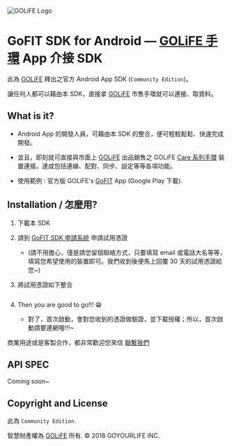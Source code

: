 ![GOLiFE Logo](http://www.goyourlife.com/images/common/logo.png)

# GoFIT SDK for Android — [GOLiFE 手環](http://www.goyourlife.com/zh-TW/productlist/#health) App 介接 SDK

此為 [GOLiFE](http://www.goyourlife.com) 釋出之官方 Android App SDK (`Community Edition`)。

讓任何人都可以藉由本 SDK，直接拿 [GOLiFE](http://www.goyourlife.com) 市售手環就可以連接、取資料。


## What is it?
- Android App 的開發人員，可藉由本 SDK 的整合，便可輕輕鬆鬆、快速完成開發。

- 並且，即刻就可直接與市面上 [GOLiFE](http://www.goyourlife.com) 出品銷售之 GOLiFE [Care 系列手環](http://www.goyourlife.com/zh-TW/productlist/#health) 裝置連接。達成包括連線、配對、同步、設定等等各項功能。

- 使用範例 : 官方版 GOLiFE's [GoFIT](https://play.google.com/store/apps/details?id=com.golife.fit&hl=zh_TW) App (Google Play 下載).


## Installation / 怎麼用?
1. 下載本 SDK
2. 請到 [GoFIT SDK 申請系統](https://docs.google.com/forms/d/1xRhfnWBJJc4iYitthu0SAjmc9HAEpkLSlIjHN0htdMs) 申請試用憑證
    - (請不用擔心，僅是請您留個聯絡方式，只要填寫 email 或電話大名等等，填寫您希望使用的裝置即可。我們收到後便馬上回覆 30 天的試用憑證給您~)
3. 將試用憑證如下整合

    ```
    ```
4. Then you are good to go!!! :grin:
    - 對了，首次啟動，會對您收到的憑證做驗證，並下載授權；所以，首次啟動請要連網喔!!!~

商業用途或是客製合作，都非常歡迎您來信 [聯繫我們](http://www.goyourlife.com/zh-TW/feedback/)

## API SPEC
Coming soon~

## Copyright and License
此為 `Community Edition`.

智慧財產權為 [GOLiFE](http://www.goyourlife.com) 所有. &copy; 2018 GOYOURLIFE INC. 
